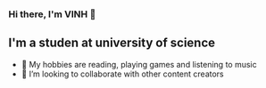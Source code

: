 ### Hi there, I'm VINH 👋

## I'm a studen at university of science 


- 🌱 My hobbies are reading, playing games and listening to music
- 👯 I’m looking to collaborate with other content creators
